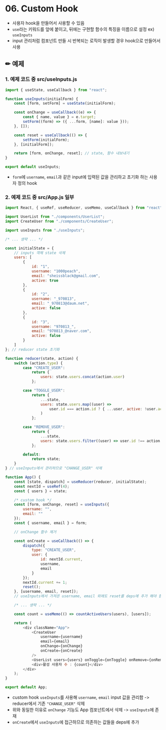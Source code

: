 # 06. Custom Hook

* 사용자 hook을 만들어서 사용할 수 있음
* `use`라는 키워드를 앞에 붙이고, 뒤에는 구현할 함수의 특징을 이름으로 설정 ex) `useInputs`
* input 관리처럼 컴포넌트 만들 시 반복되는 로직이 발생할 경우 hook으로 만들어서 사용

## ✏ 예제
### 1. 예제 코드 중 src/useInputs.js
```javascript
import { useState, useCallback } from "react";

function useInputs(initialForm) {
	const [form, setForm] = useState(initialForm);

	const onChange = useCallback((e) => {
		const { name, value } = e.target;
		setForm((form) => ({ ...form, [name]: value }));
	}, []);

	const reset = useCallback(() => {
		setForm(initialForm);
	}, [initialForm]);

	return [form, onChange, reset]; // state, 함수 내보내기
}

export default useInputs;
```
* `form`에 `username`, `email`과 같은 input에 입력된 값을 관리하고 초기화 하는 사용자 정의 hook

### 2. 예제 코드 중 src/App.js 일부
```javascript
import React, { useRef, useReducer, useMemo, useCallback } from "react";

import UserList from "./components/UserList";
import CreateUser from "./components/CreateUser";

import useInputs from "./useInputs";

/* ... 생략 ... */

const initialState = {
	// inputs 객체 state 삭제
	users: [
		{
			id: "1",
			username: "1000peach",
			email: "sheissblack@gmail.com",
			active: true
		},
		{
			id: "2",
			username: "_970813",
			email: "_970813@daum.net",
			active: false
		},
		{
			id: "3",
			username: "970813_",
			email: "970813_@naver.com",
			active: false
		}
	]
}; // reducer state 초기화

function reducer(state, action) {
	switch (action.type) {
		case "CREATE_USER":
			return {
				users: state.users.concat(action.user)
			};

		case "TOGGLE_USER":
			return {
				...state,
				users: state.users.map((user) =>
					user.id === action.id ? { ...user, active: !user.active } : user
				)
			};

		case "REMOVE_USER":
			return {
				...state,
				users: state.users.filter((user) => user.id !== action.id)
			};

		default:
			return state;
	}
} // useInputs에서 관리하므로 "CHANGE_USER" 삭제

function App() {
	const [state, dispatch] = useReducer(reducer, initialState);
	const nextId = useRef(4);
	const { users } = state;

	/* custom hook */
	const [form, onChange, reset] = useInputs({
		username: "",
		email: ""
	});
	const { username, email } = form;

	// onChange 함수 제거

	const onCreate = useCallback(() => {
		dispatch({
			type: "CREATE_USER",
			user: {
				id: nextId.current,
				username,
				email
			}
		});
		nextId.current += 1;
		reset();
	}, [username, email, reset]);
	// useInputs에서 가져온 username, email 외에도 reset를 deps에 추가 해야 함 -> eslint 규칙

	/* ... 생략 ... */

	const count = useMemo(() => countActiveUsers(users), [users]);

	return (
		<div className="App">
			<CreateUser
				username={username}
				email={email}
				onChange={onChange}
				onCreate={onCreate}
			/>
			<UserList users={users} onToggle={onToggle} onRemove={onRemove} />
			<div>활성 사용자 수 : {count}</div>
		</div>
	);
}

export default App;
```
* custom hook `useInputs`를 사용해 `username`, `email` input 값을 관리함 -> reducer에서 기존 `"CHANGE_USER"` 삭제
* 위와 동일한 이유로 `onChange` 기능도 App 컴포넌트에서 삭제 -> `useInputs`에 존재
* `onCreate`에서 `useInputs`에 접근하므로 의존하는 값들을 deps에 추가

